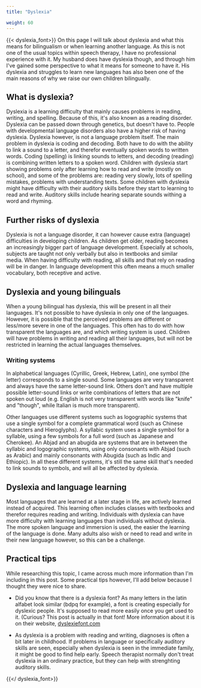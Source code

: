 ```yaml
---
title: "Dyslexia"

weight: 60
---
```


{{< dyslexia_font>}}
On this page I will talk about dyslexia and what this means for bilingualism or when learning another language. As this is not one of the usual topics within speech therapy, I have no professional experience with it. My husband does have dyslexia though, and through him I've gained some perspective to what it means for someone to have it. His dyslexia and struggles to learn new languages has also been one of the main reasons of why we raise our own children bilingually.

## What is dyslexia?

Dyslexia is a learning difficulty that mainly causes problems in reading, writing, and spelling. Because of this, it's also known as a reading disorder. Dyslexia can be passed down through genetics, but doesn't have to. People with developmental language disorders also have a higher risk of having dyslexia. Dyslexia however, is not a language problem itself. The main problem in dyslexia is coding and decoding. Both have to do with the ability to link a sound to a letter, and therefor eventually spoken words to written words. Coding (spelling) is linking sounds to letters, and decoding (reading) is combining written letters to a spoken word. Children with dyslexia start showing problems only after learning how to read and write (mostly on school), and some of the problems are: reading very slowly, lots of spelling mistakes, problems with understanding texts. Some children with dyslexia might have difficulty with their auditory skills before they start to learning to read and write. Auditory skills include hearing separate sounds withing a word and rhyming.

## Further risks of dyslexia

Dyslexia is not a language disorder, it can however cause extra (language) difficulties in developing children. As children get older, reading becomes an increasingly bigger part of language development. Especially at schools, subjects are taught not only verbally but also in textbooks and similar media. When having difficulty with reading, all skills and that rely on reading will be in danger. In language development this often means a much smaller vocabulary, both receptive and active.

## Dyslexia and young bilinguals

When a young bilingual has dyslexia, this will be present in all their languages. It's not possible to have dyslexia in only one of the languages. However, it is possible that the perceived problems are different or less/more severe in one of the languages. This often has to do with how transparent the languages are, and which writing system is used. Children will have problems in writing and reading all their languages, but will not be restricted in learning the actual languages themselves.

### Writing systems

In alphabetical languages (Cyrillic, Greek, Hebrew, Latin), one symbol (the letter) corresponds to a single sound. Some languages are very transparent and always have the same letter-sound link. Others don't and have multiple possible letter-sound links or write combinations of letters that are not spoken out loud (e.g. English is not very transparent with words like "knife" and "though", while Italian is much more transparent).

Other languages use different systems such as logographic systems that use a single symbol for a complete grammatical word (such as Chinese characters and Hieroglyphs). A syllabic system uses a single symbol for a syllable, using a few symbols for a full word (such as Japanese and Cherokee). An Abjad and an abugida are systems that are in between the syllabic and logographic systems, using only consonants with Abjad (such as Arabic) and mainly consonants with Abugida (such as Indic and Ethiopic). In all these different systems, it's still the same skill that's needed to link sounds to symbols, and will all be affected by dyslexia.

## Dyslexia and language learning

Most languages that are learned at a later stage in life, are actively learned instead of acquired. This learning often includes classes with textbooks and therefor requires reading and writing. Individuals with dyslexia can have more difficulty with learning languages than individuals without dyslexia. The more spoken language and immersion is used, the easier the learning of the language is done. Many adults also wish or need to read and write in their new language however, so this can be a challenge.


## Practical tips

While researching this topic, I came across much more information than I'm including in this post. Some practical tips however, I'll add below because I thought they were nice to share.

- Did you know that there is a dyslexia font? As many letters in the latin alfabet look similar (bdpq for example), a font is creating especially for dyslexic people. It's supposed to read more easily once you get used to it. (Curious? This post is actually in that font! More information about it is on their website, [dyslexiefont.com](https://www.dyslexiefont.com/) 

- As dyslexia is a problem with reading and writing, diagnoses is often a bit later in childhood. If problems in language or specifically auditory skills are seen, especially when dyslexia is seen in the immediate family, it might be good to find help early. Speech therapist normally don't treat dyslexia in an ordinary practice, but they can help with strenghting auditory skills.


{{</ dyslexia_font>}}

